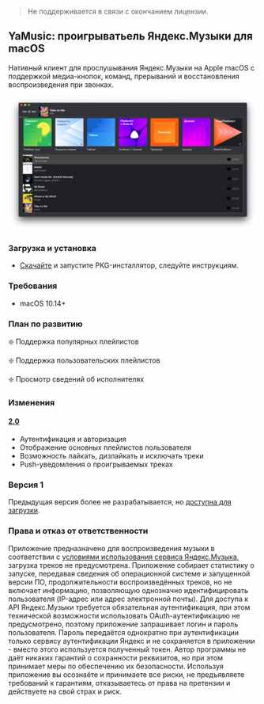 > Не поддерживается в связи с окончанием лицензии.


## YaMusic: проигрыватьель Яндекс.Музыки для macOS

Нативный клиент для прослушывания Яндекс.Музыки на Apple macOS с поддержкой медиа-кнопок, команд, прерываний и восстановления воспроизведения при звонках. 

![Screenshot YaMusic](https://github.com/oniksfly/YaMusic/raw/master/yamusic.png)

### Загрузка и установка
- [Скачайте](https://github.com/oniksfly/YaMusic/releases/tag/2.0.2) и запустите PKG-инсталлятор, следуйте инструкциям.

### Требования
- macOS 10.14+

### План по развитию
:sparkle: Поддержка популярных плейлистов

:sparkle: Поддержка пользовательских плейлистов

:sparkle: Просмотр сведений об исполнителях

### Изменения
#### [2.0](https://github.com/oniksfly/YaMusic/releases/tag/2.0)
- Аутентификация и авторизация
- Отображение основных плейлистов пользователя
- Возможность лайкать, дизлайкать и исключать треки
- Push-уведомления о проигрываемых треках

### Версия 1
Предыдущая версия более не разрабатывается, но [доступна для загрузки](https://github.com/oniksfly/YaMusic/blob/master/ARCHIVE.MD).


### Права и отказ от ответственности
Приложение предназначено для воспроизведения музыки в соответствии с [условиями использования сервиса Яндекс.Музыка](https://yandex.com/legal/music_termsofuse), загрузка треков не предусмотрена. Приложение собирает статистику о запуске, передавая сведения об операционной системе и запущенной версии ПО, продолжительности воспроизведённых треков, но не включает информацию, позволяющую однозначно идентифицировать пользователя (IP-адрес или адрес электронной почты). Для доступа к API Яндекс.Музыки требуется обязательная аутентификация, при этом технической возможности использовать OAuth-аутентификацию не предусмотрено, поэтому приложение запрашивает логин и пароль пользователя. Пароль передаётся однократно при аутентификации только сервису аутентификации Яндекс и не сохраняется в приложении - вместо этого используется полученный токен. Автор программы не даёт никаких гарантий о сохранности реквизитов, но при этом принимает меры по обеспечению их безопасности. Используя приложение вы осознаёте и принимаете все риски, не предъявляете требований к гарантиям, отказываетесь от права на претензии и действуете на свой страх и риск.  
